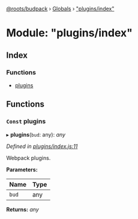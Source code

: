 [@roots/budpack](../README.md) › [Globals](../globals.md) › ["plugins/index"](_plugins_index_.md)

# Module: "plugins/index"

## Index

### Functions

* [plugins](_plugins_index_.md#const-plugins)

## Functions

### `Const` plugins

▸ **plugins**(`bud`: any): *any*

*Defined in [plugins/index.js:11](https://github.com/roots/bud-support/blob/bc9161d/src/budpack/builder/webpack/plugins/index.js#L11)*

Webpack plugins.

**Parameters:**

Name | Type |
------ | ------ |
`bud` | any |

**Returns:** *any*
